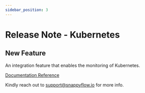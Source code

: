```yaml
---
sidebar_position: 3 
---
```

# Release Note - Kubernetes

## New Feature

An integration feature that enables the monitoring of Kubernetes.

[Documentation Reference](/docs/Integrations/kubernetes/overview)

Kindly reach out to [support@snappyflow.io](mailto:support@snappyflow.io) for more info.

